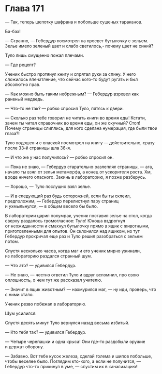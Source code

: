# Глава 171

— Так, теперь шепотку шафрана и побольше сушеных тараканов.

Ба-бах!

— Странно, — Гебердур посмотрел на просвет бутылочку с зельем. Зелье имело зеленый цвет и слабо светилось,- почему цвет не синий?

Туло лишь смущенно пожал плечами.

— Где рецепт?

Ученик быстро протянул книгу и спрятал руки за спину. У него сложилось впечатление, что сейчас кого-то будут ругать и был абсолютно прав.

— Как можно быть таким небрежным? — Гебердур взревел как раненый медведь.

— Что-то не так? — робко спросил Туло, пятясь к двери.

— Сколько раз тебе говорил не читать книги во время еды! Кстати, зачем ты читал справочник во время еды, он же скучный? Стоп! Почему страницы слиплись, для кого сделана нумерация, где были твои глаза?!

Туло подошел и с опаской посмотрел на книгу — действительно, сразу после 33-й страницы шла 36-я.

— И что же у нас получилось? — робко спросил он.

— Пока не знаю, — Гебердур старательно разлеплял страницы, — ага, начало ты взял от зелья метаморфа, а конец от ускорителя роста. Хм, вроде ничего опасного. Закинь в лабораторию, я позже разберусь.

— Хорошо, — Туло послушно взял зелье.

— И в следующий раз будь осторожней, если бы ты склеил, предположим, — Гебердур перелистнул пару страниц и ухмыльнулся, — в общем весело бы было.

В лаборатории царил полумрак, ученик поставил зелье на стол, когда сверху раздалось громогласное: Туло! Юноша вздрогнул от неожиданности и смахнул бутылочку прямо в ящик с животными, приготовленными для опытов. Он склонился над ящиком, но тут Гебердур прокричал еще раз и Туло решил разобраться с зельем потом.

Спустя несколько часов, когда маг и его ученик мирно ужинали, из лабораторию раздался странный шум.

— Что это? — удивился Гебердур.

— Не знаю, — честно ответил Туло и вдруг вспомнил, про свою оплошность, о чем тут же рассказал учителю.

— Значит в ящик животным? — нахмурился маг, — ну иди, проверь, что с ними стало.

Ученик резво побежал в лабораторию.

Шум усилился.

Спустя десять минут Туло вернулся назад весьма избитый.

— Кто тебя так? — удивился Гебердур.

— Четыре черепашки и одна крыса! Они где-то раздобыли оружие и держат оборону.

— Забавно. Вот тебе кусок железа, сделай голема и шипов побольше, чтобы веселее было. Поглядим кто-кого, а если не получится, — Гебердур что-то прикинул в уме, — спустим их в канализацию!


